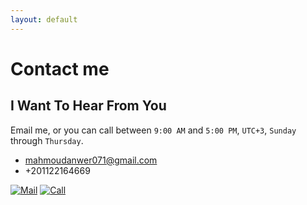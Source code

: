 ```yaml
---
layout: default
---
```


# Contact me
## I Want To Hear From You

Email me, or you can call between `9:00 AM` and `5:00 PM`, `UTC+3`, `Sunday` through `Thursday`.

- mahmoudanwer071@gmail.com
- +201122164669


[![Mail](https://img.shields.io/badge/-Say%20Hi!-black?style=for-the-badge&logo=gmail)](mailto:mahmoudanwer071@gmail.com)
[![Call](https://img.shields.io/badge/Call%20Now!-black?style=for-the-badge&logo=phone)](tel:+201122164669)
